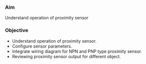 ### Aim 
Understand operation of proximity sensor

### Objective
- Understand operation of proximity sensor.
- Configure sensor parameters. 
- Integrate wiring diagram for NPN and PNP type proximity sensor.
- Reviewing proximity sensor output for different object.
